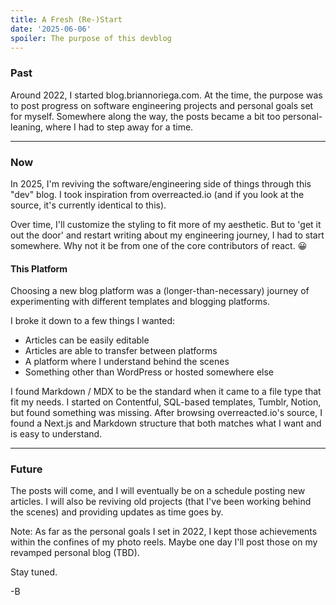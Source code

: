 ```yaml
---
title: A Fresh (Re-)Start
date: '2025-06-06'
spoiler: The purpose of this devblog
---
```


### Past
Around 2022, I started blog.briannoriega.com. At the time, the purpose was to post progress on software engineering projects and personal goals set for myself. Somewhere along the way, the posts became a bit too personal-leaning, where I had to step away for a time. 

---

### Now
In 2025, I'm reviving the software/engineering side of things through this "dev" blog. I took inspiration from overreacted.io (and if you look at the source, it's currently identical to this). 

Over time, I'll customize the styling to fit more of my aesthetic. But to 'get it out the door' and restart writing about my engineering journey, I had to start somewhere. Why not it be from one of the core contributors of react. 😀


#### This Platform

Choosing a new blog platform was a (longer-than-necessary) journey of experimenting with different templates and blogging platforms.

I broke it down to a few things I wanted:

* Articles can be easily editable
* Articles are able to transfer between platforms
* A platform where I understand behind the scenes
* Something other than WordPress or hosted somewhere else

I found Markdown / MDX to be the standard when it came to a file type that fit my needs. I started on Contentful, SQL-based templates, Tumblr, Notion, but found something was missing. After browsing overreacted.io's source, I found a Next.js and Markdown structure that both matches what I want and is easy to understand. 

---

### Future

The posts will come, and I will eventually be on a schedule posting new articles. I will also be reviving old projects (that I've been working behind the scenes) and providing updates as time goes by. 

Note: As far as the personal goals I set in 2022, I kept those achievements within the confines of my photo reels. Maybe one day I'll post those on my revamped personal blog (TBD).  

Stay tuned.

-B
